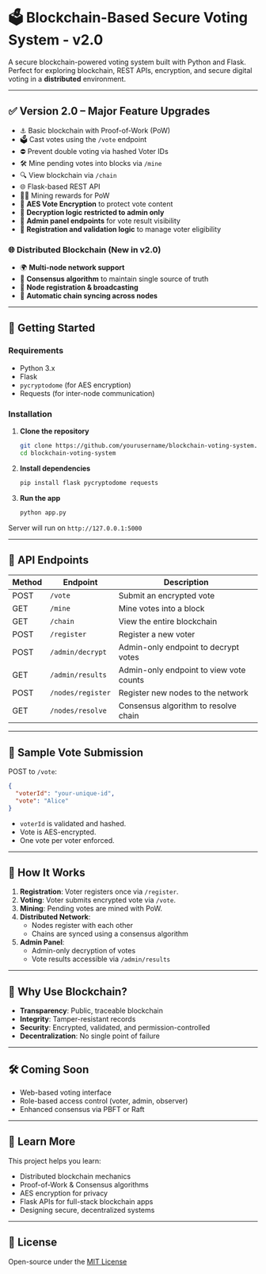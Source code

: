 # 🗳️ Blockchain-Based Secure Voting System - v2.0

A secure blockchain-powered voting system built with Python and Flask. Perfect for exploring blockchain, REST APIs, encryption, and secure digital voting in a **distributed** environment.

---

## ✅ Version 2.0 – Major Feature Upgrades

- ⚓️ Basic blockchain with Proof-of-Work (PoW)
- 🗳️ Cast votes using the `/vote` endpoint
- ⛔️ Prevent double voting via hashed Voter IDs
- 🛠️ Mine pending votes into blocks via `/mine`
- 🔍 View blockchain via `/chain`
- 🌐 Flask-based REST API
- 🧑‍👷 Mining rewards for PoW
- 🔐 **AES Vote Encryption** to protect vote content
- 🔑 **Decryption logic restricted to admin only**
- 📅 **Admin panel endpoints** for vote result visibility
- 🔧 **Registration and validation logic** to manage voter eligibility

### 🌐 Distributed Blockchain (New in v2.0)
- 🌍 **Multi-node network support**
- 🧠 **Consensus algorithm** to maintain single source of truth
- 🔗 **Node registration & broadcasting**
- 🔄 **Automatic chain syncing across nodes**

---

## 🚀 Getting Started

### Requirements

- Python 3.x
- Flask
- `pycryptodome` (for AES encryption)
- Requests (for inter-node communication)

### Installation

1. **Clone the repository**

   ```bash
   git clone https://github.com/yourusername/blockchain-voting-system.git
   cd blockchain-voting-system
   ```

2. **Install dependencies**

   ```bash
   pip install flask pycryptodome requests
   ```

3. **Run the app**

   ```bash
   python app.py
   ```

Server will run on `http://127.0.0.1:5000`

---

## 📱 API Endpoints

| Method | Endpoint               | Description                                  |
|--------|------------------------|----------------------------------------------|
| POST   | `/vote`                | Submit an encrypted vote                     |
| GET    | `/mine`                | Mine votes into a block                      |
| GET    | `/chain`               | View the entire blockchain                   |
| POST   | `/register`            | Register a new voter                         |
| POST   | `/admin/decrypt`       | Admin-only endpoint to decrypt votes         |
| GET    | `/admin/results`       | Admin-only endpoint to view vote counts      |
| POST   | `/nodes/register`      | Register new nodes to the network            |
| GET    | `/nodes/resolve`       | Consensus algorithm to resolve chain         |

---

## 📂 Sample Vote Submission

POST to `/vote`:

```json
{
  "voterId": "your-unique-id",
  "vote": "Alice"
}
```

- `voterId` is validated and hashed.
- Vote is AES-encrypted.
- One vote per voter enforced.

---

## 🔗 How It Works

1. **Registration**: Voter registers once via `/register`.
2. **Voting**: Voter submits encrypted vote via `/vote`.
3. **Mining**: Pending votes are mined with PoW.
4. **Distributed Network**:
   - Nodes register with each other
   - Chains are synced using a consensus algorithm
5. **Admin Panel**:
   - Admin-only decryption of votes
   - Vote results accessible via `/admin/results`

---

## 🤝 Why Use Blockchain?

- **Transparency**: Public, traceable blockchain
- **Integrity**: Tamper-resistant records
- **Security**: Encrypted, validated, and permission-controlled
- **Decentralization**: No single point of failure

---

## 🛠️ Coming Soon

- Web-based voting interface
- Role-based access control (voter, admin, observer)
- Enhanced consensus via PBFT or Raft

---

## 📘 Learn More

This project helps you learn:
- Distributed blockchain mechanics
- Proof-of-Work & Consensus algorithms
- AES encryption for privacy
- Flask APIs for full-stack blockchain apps
- Designing secure, decentralized systems

---

## 📄 License

Open-source under the [MIT License](LICENSE)
